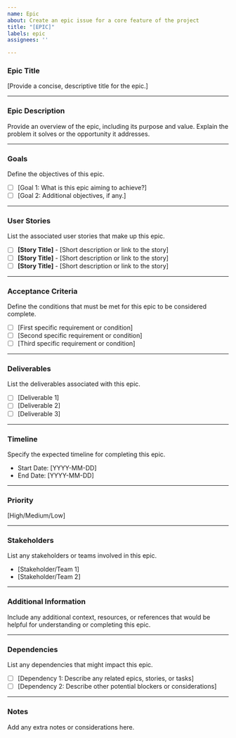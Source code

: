 ```yaml
---
name: Epic
about: Create an epic issue for a core feature of the project
title: "[EPIC]"
labels: epic
assignees: ''

---
```


### **Epic Title**
[Provide a concise, descriptive title for the epic.]

---

### **Epic Description**
Provide an overview of the epic, including its purpose and value. Explain the problem it solves or the opportunity it addresses.  

---

### **Goals**
Define the objectives of this epic.  
- [ ] [Goal 1: What is this epic aiming to achieve?]  
- [ ] [Goal 2: Additional objectives, if any.]  

---

### **User Stories**
List the associated user stories that make up this epic.  
- [ ] **[Story Title]** - [Short description or link to the story]  
- [ ] **[Story Title]** - [Short description or link to the story]  
- [ ] **[Story Title]** - [Short description or link to the story]  

---

### **Acceptance Criteria**
Define the conditions that must be met for this epic to be considered complete.  
- [ ] [First specific requirement or condition]  
- [ ] [Second specific requirement or condition]  
- [ ] [Third specific requirement or condition]  

---

### **Deliverables**
List the deliverables associated with this epic.  
- [ ] [Deliverable 1]  
- [ ] [Deliverable 2]  
- [ ] [Deliverable 3]  

---

### **Timeline**
Specify the expected timeline for completing this epic.  
- Start Date: [YYYY-MM-DD]  
- End Date: [YYYY-MM-DD]  

---

### **Priority**
[High/Medium/Low]

---

### **Stakeholders**
List any stakeholders or teams involved in this epic.  
- [Stakeholder/Team 1]  
- [Stakeholder/Team 2]  

---

### **Additional Information**
Include any additional context, resources, or references that would be helpful for understanding or completing this epic.  

---

### **Dependencies**
List any dependencies that might impact this epic.  
- [ ] [Dependency 1: Describe any related epics, stories, or tasks]  
- [ ] [Dependency 2: Describe other potential blockers or considerations]  

---

### **Notes**
Add any extra notes or considerations here.
